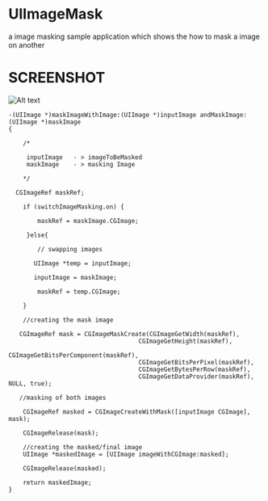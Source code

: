 # UIImageMask
a image masking sample application which shows the how to mask a image on another

# SCREENSHOT
![Alt text](https://github.com/deepakbhati99/ios_video_filters/blob/master/SCREENSHOT_IMG_3301.PNG "Screeshot #1")

    -(UIImage *)maskImageWithImage:(UIImage *)inputImage andMaskImage:(UIImage *)maskImage
    {
    
        /*
     
         inputImage   - > imageToBeMasked
         maskImage    - > masking Image
     
        */
    
      CGImageRef maskRef;
    
        if (switchImageMasking.on) {
        
            maskRef = maskImage.CGImage;
        
         }else{
        
            // swapping images
        
           UIImage *temp = inputImage;
        
           inputImage = maskImage;
        
            maskRef = temp.CGImage;
        
        }
    
        //creating the mask image
    
       CGImageRef mask = CGImageMaskCreate(CGImageGetWidth(maskRef),
                                        CGImageGetHeight(maskRef),
                                        CGImageGetBitsPerComponent(maskRef),
                                        CGImageGetBitsPerPixel(maskRef),
                                        CGImageGetBytesPerRow(maskRef),
                                        CGImageGetDataProvider(maskRef), NULL, true);
    
       //masking of both images
       
        CGImageRef masked = CGImageCreateWithMask([inputImage CGImage], mask);
        
        CGImageRelease(mask);
    
        //creating the masked/final image
        UIImage *maskedImage = [UIImage imageWithCGImage:masked];
    
        CGImageRelease(masked);
    
        return maskedImage;
    }
